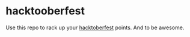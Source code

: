 # hacktooberfest

Use this repo to rack up your [hacktoberfest](https://hacktoberfest.digitalocean.com/) points. And to be awesome.
